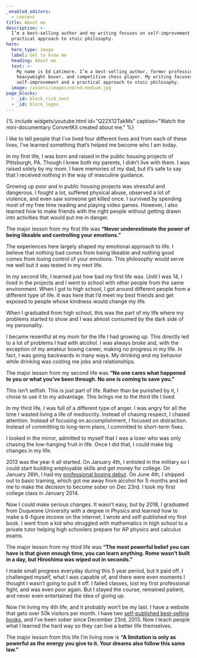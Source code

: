 ```yaml
---
_enabled_editors:
  - content
title: About me
description: >-
  I’m a best-selling author and my writing focuses on self-improvement and a
  practical approach to stoic philosophy.
hero:
  hero_type: image
  label: Get to know me
  heading: About me
  text: >-
    My name is Ed Latimore. I’m a best-selling author, former professional
    heavyweight boxer, and competitive chess player. My writing focuses on
    self-improvement and a practical approach to stoic philosophy. 
  image: /assets/images/ed/ed-medium.jpg
page_blocks:
  - _id: block_rich_text
  - _id: block_logos
---
```


{% include widgets/youtube.html id="Q22X12TakMs" caption="Watch the mini-documentary ConvertKit created about me." %}

I like to tell people that I’ve lived four different lives and from each of these lives, I’ve learned something that’s helped me become who I am today.

In my first life, I was born and raised in the public housing projects of Pittsburgh, PA. Though I knew both my parents, I didn’t live with them. I was raised solely by my mom. I have memories of my dad, but it’s safe to say that I received nothing in the way of masculine guidance.

Growing up poor and in public housing projects was stressful and dangerous. I fought a lot, suffered physical abuse, observed a lot of violence, and even saw someone get killed once. I survived by spending most of my free time reading and playing video games. However, I also learned how to make friends with the right people without getting drawn into activities that would put me in danger.

The major lesson from my first life was **“Never underestimate the power of being likeable and controlling your emotions.”**

The experiences here largely shaped my emotional approach to life. I believe that nothing bad comes from being likeable and nothing good comes from losing control of your emotions. This philosophy would serve me well but it was tested in my next life.

In my second life, I learned just how bad my first life was. Until I was 14, I lived in the projects and I went to school with other people from the same environment. When I got to high school, I got around different people from a different type of life. It was here that I’d meet my best friends and get exposed to people whose kindness would change my life.

When I graduated from high school, this was the part of my life where my problems started to show and I was almost consumed by the dark side of my personality.

I became resentful at my mom for the life I had growing up. This directly led to a lot of problems I had with alcohol. I was always broke and, with the exception of my amateur boxing career, making no progress in my life. In fact, I was going backwards in many ways. My drinking and my behavior while drinking was costing me jobs and relationships.

The major lesson from my second life was **“No one cares what happened to you or what you’ve been through. No one is coming to save you.”**

This isn’t selfish. This is just part of life. Rather than be punished by it, I chose to use it to my advantage. This brings me to the third life I lived.

In my third life, I was full of a different type of anger. I was angry for all the time I wasted living a life of mediocrity. Instead of chasing respect, I chased attention. Instead of focusing on accomplishment, I focused on distraction. Instead of committing to long-term plans, I committed to short-term fixes.

I looked in the mirror, admitted to myself that I was a loser who was only chasing the low-hanging fruit in life. Once I did that, I could make big changes in my life.

2013 was the year it all started. On January 4th, I enlisted in the military so I could start building employable skills and get money for college. On January 26th, I had my [professional boxing debut](https://en.wikipedia.org/wiki/Ed_Latimore). On June 4th, I shipped out to basic training, which got me away from alcohol for 5 months and led me to make the decision to become sober on Dec 23rd. I took my first college class in January 2014.

Now I could make serious changes. It wasn’t easy, but by 2018, I graduated from Duquesne University with a degree in Physics and learned how to make a 6-figure income on the internet. I wrote and self-published my first book. I went from a kid who struggled with mathematics in high school to a private tutor helping high schoolers prepare for AP physics and calculus exams.

The major lesson from my third life was **“The most powerful belief you can have is that given enough time, you can learn anything. Rome wasn’t built in a day, but Hiroshima was wiped out in seconds.”**

I made small progress everyday during this 5 year period, but it paid off. I challenged myself, what I was capable of, and there were even moments I thought I wasn’t going to pull it off. I failed classes, lost my first professional fight, and was even poor again. But I stayed the course, remained patient, and never even entertained the idea of giving up.

Now I’m living my 4th life, and it probably won’t be my last. I have a website that gets over 50k visitors per month. I have two [self-published best-selling books](https://www.amazon.com/Ed-Latimore/e/B01M158PKD/tag=httpedwardc07-20), and I’ve been sober since December 23rd, 2013. Now I teach people what I learned the hard way so they can live a better life themselves.

The major lesson from this life I’m living now is **“A limitation is only as powerful as the energy you give to it. Your dreams also follow this same law.”**
